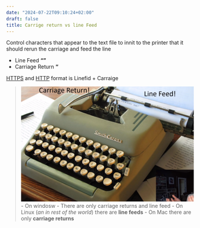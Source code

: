 ```yaml
---
date: "2024-07-22T09:10:24+02:00"
draft: false
title: Carrige return vs line Feed
---
```


Control characters that appear to the text file to innit to the printer
that it should rerun the carriage and feed the line

-   Line Feed **“”**
-   Carriage Return **“**

[HTTPS](/protocols/HTTPS) and
[HTTP](/protocols/HTTP) format is Linefid + Carraige

> ![Carriage_retur_visual.png](/static/Carriage_retur_visual.png) - On
> windosw - There are only carriage returns and line feed - On Linux
> (*an in rest of the world*) there are **line feeds** - On Mac there
> are only **carriage returns**
